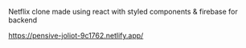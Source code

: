 Netflix clone made using react with styled components & firebase for backend

https://pensive-joliot-9c1762.netlify.app/
